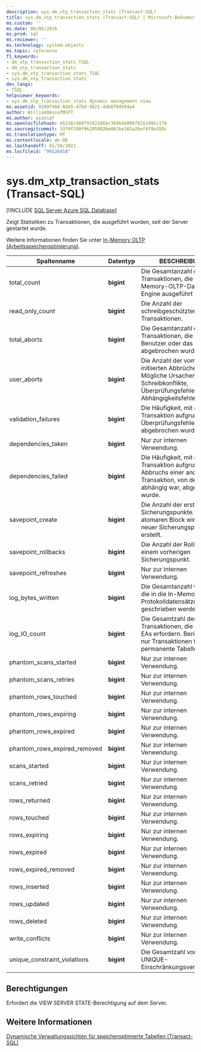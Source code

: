 ```yaml
---
description: sys.dm_xtp_transaction_stats (Transact-SQL)
title: sys.dm_xtp_transaction_stats (Transact-SQL) | Microsoft-Dokumentation
ms.custom: ''
ms.date: 08/09/2016
ms.prod: sql
ms.reviewer: ''
ms.technology: system-objects
ms.topic: reference
f1_keywords:
- dm_xtp_transaction_stats_TSQL
- dm_xtp_transaction_stats
- sys.dm_xtp_transaction_stats_TSQL
- sys.dm_xtp_transaction_stats
dev_langs:
- TSQL
helpviewer_keywords:
- sys.dm_xtp_transaction_stats dynamic management view
ms.assetid: 9389f48d-0de5-47bd-9821-4db8f04504e4
author: WilliamDAssafMSFT
ms.author: wiassaf
ms.openlocfilehash: e5216c988f93d2186bc36964b086f82e1995c176
ms.sourcegitcommit: 33f0f190f962059826e002be165a2bef4f9e350c
ms.translationtype: MT
ms.contentlocale: de-DE
ms.lasthandoff: 01/30/2021
ms.locfileid: "99126418"
---
```

# <a name="sysdm_xtp_transaction_stats-transact-sql"></a>sys.dm_xtp_transaction_stats (Transact-SQL)
[!INCLUDE [SQL Server Azure SQL Database](../../includes/applies-to-version/sql-asdb.md)]

  Zeigt Statistiken zu Transaktionen, die ausgeführt wurden, seit der Server gestartet wurde.  
  
 Weitere Informationen finden Sie unter [In-Memory OLTP &#40;Arbeitsspeicheroptimierung&#41;](../../relational-databases/in-memory-oltp/in-memory-oltp-in-memory-optimization.md).  
  
|Spaltenname|Datentyp|BESCHREIBUNG|  
|-----------------|---------------|-----------------|  
|total_count|**bigint**|Die Gesamtanzahl der Transaktionen, die in derIn-Memory-OLTP-Datenbank-Engine ausgeführt wurden.|  
|read_only_count|**bigint**|Die Anzahl der schreibgeschützten Transaktionen.|  
|total_aborts|**bigint**|Die Gesamtanzahl der Transaktionen, die durch den Benutzer oder das System abgebrochen wurden.|  
|user_aborts|**bigint**|Die Anzahl der vom System initiierten Abbrüche. Mögliche Ursachen: Schreibkonflikte, Überprüfungsfehler oder Abhängigkeitsfehler.|  
|validation_failures|**bigint**|Die Häufigkeit, mit der eine Transaktion aufgrund eines Überprüfungsfehlers abgebrochen wurde.|  
|dependencies_taken|**bigint**|Nur zur internen Verwendung.|  
|dependencies_failed|**bigint**|Die Häufigkeit, mit der eine Transaktion aufgrund des Abbruchs einer anderen Transaktion, von der diese abhängig war, abgebrochen wurde.|  
|savepoint_create|**bigint**|Die Anzahl der erstellten Sicherungspunkte. Für jeden atomaren Block wird ein neuer Sicherungspunkt erstellt.|  
|savepoint_rollbacks|**bigint**|Die Anzahl der Rollbacks zu einem vorherigen Sicherungspunkt.|  
|savepoint_refreshes|**bigint**|Nur zur internen Verwendung.|  
|log_bytes_written|**bigint**|Die Gesamtanzahl von Bytes, die in die In-Memory OLTP-Protokolldatensätze geschrieben werden.|  
|log_IO_count|**bigint**|Die Gesamtzahl der Transaktionen, die Protokoll-EAs erfordern. Berücksichtigt nur Transaktionen für permanente Tabellen.|  
|phantom_scans_started|**bigint**|Nur zur internen Verwendung.|  
|phantom_scans_retries|**bigint**|Nur zur internen Verwendung.|  
|phantom_rows_touched|**bigint**|Nur zur internen Verwendung.|  
|phantom_rows_expiring|**bigint**|Nur zur internen Verwendung.|  
|phantom_rows_expired|**bigint**|Nur zur internen Verwendung.|  
|phantom_rows_expired_removed|**bigint**|Nur zur internen Verwendung.|  
|scans_started|**bigint**|Nur zur internen Verwendung.|  
|scans_retried|**bigint**|Nur zur internen Verwendung.|  
|rows_returned|**bigint**|Nur zur internen Verwendung.|  
|rows_touched|**bigint**|Nur zur internen Verwendung.|  
|rows_expiring|**bigint**|Nur zur internen Verwendung.|  
|rows_expired|**bigint**|Nur zur internen Verwendung.|  
|rows_expired_removed|**bigint**|Nur zur internen Verwendung.|  
|rows_inserted|**bigint**|Nur zur internen Verwendung.|  
|rows_updated|**bigint**|Nur zur internen Verwendung.|  
|rows_deleted|**bigint**|Nur zur internen Verwendung.|  
|write_conflicts|**bigint**|Nur zur internen Verwendung.|  
|unique_constraint_violations|**bigint**|Die Gesamtzahl von UNIQUE-Einschränkungsverletzungen.|  
  
## <a name="permissions"></a>Berechtigungen  
 Erfordert die VIEW SERVER STATE-Berechtigung auf dem Server.  
  
## <a name="see-also"></a>Weitere Informationen  
 [Dynamische Verwaltungssichten für speicheroptimierte Tabellen (Transact-SQL)](../../relational-databases/system-dynamic-management-views/memory-optimized-table-dynamic-management-views-transact-sql.md)  
  
  
